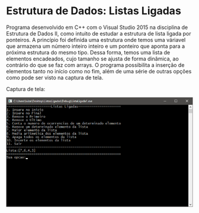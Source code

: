 # Estrutura de Dados: Listas Ligadas

  Programa desenvolvido em C++ com o Visual Studio 2015 na disciplina de Estrutura de Dados II, como intuito de estudar a estrutura de lista ligada por ponteiros. 
  A princípio foi definida uma estrutura onde temos uma váriavel que armazena um número inteiro inteiro e um ponteiro que aponta para a próxima estrutura do mesmo tipo. Dessa forma, temos uma lista de elementos encadeados, cujo tamanho se ajusta de forma dinâmica, ao contrário do que se faz com arrays. 
  O programa possibilita a inserção de elementos tanto no início como no fim, além de uma série de outras opções como pode ser visto na captura de tela. 
  
Captura de tela: 

![Captura de tela](screenshots/captura_listas_ligadas.png)
